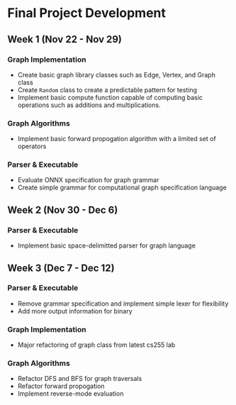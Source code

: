 # Final Project Development

## Week 1 (Nov 22 - Nov 29)

### Graph Implementation
- Create basic graph library classes such as Edge, Vertex, and Graph class
- Create `Random` class to create a predictable pattern for testing
- Implement basic compute function capable of computing basic operations such as additions and multiplications.

### Graph Algorithms
- Implement basic forward propogation algorithm with a limited set of operators

### Parser & Executable
- Evaluate ONNX specification for graph grammar
- Create simple grammar for computational graph specification language

## Week 2 (Nov 30 - Dec 6)

### Parser & Executable
- Implement basic space-delimitted parser for graph language

## Week 3 (Dec 7 - Dec 12)

### Parser & Executable
- Remove grammar specification and implement simple lexer for flexibility
- Add more output information for binary

### Graph Implementation
- Major refactoring of graph class from latest cs255 lab

### Graph Algorithms
- Refactor DFS and BFS for graph traversals
- Refactor forward propogation
- Implement reverse-mode evaluation
